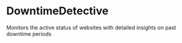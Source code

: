 # DowntimeDetective
Monitors the active status of websites with detailed insights on past downtime periods
